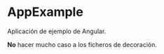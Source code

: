 # AppExample

Aplicación de ejemplo de Angular.

**No** hacer mucho caso a los ficheros de decoración.
